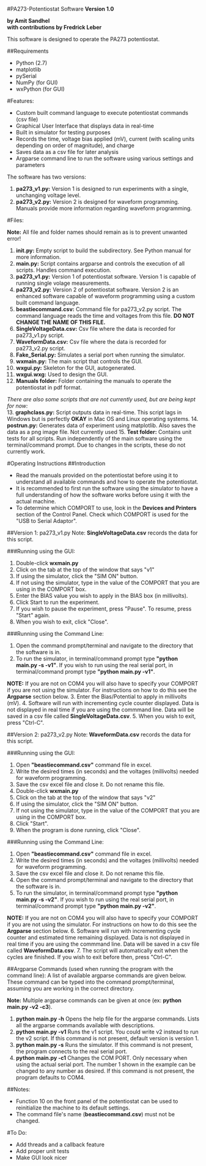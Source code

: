 #PA273-Potentiostat Software
**Version 1.0**

**by Amit Sandhel**  
**with contributions by Fredrick Leber**

This software is designed to operate the PA273 potentiostat.

##Requirements
* Python (2.7)
* matplotlib
* pySerial
* NumPy (for GUI)
* wxPython (for GUI)


#Features: 
* Custom built command language to execute potentiostat commands (csv file)
* Graphical User Interface that displays data in real-time
* Built in simulator for testing purposes
* Records the time, voltage bias applied (mV), current (with scaling units depending on order of magnitude), and charge
* Saves data as a csv file for later analysis
* Argparse command line to run the software using various settings and parameters

The software has two versions:  

1. **pa273_v1.py:** Version 1 is designed to run experiments with a single, unchanging voltage level.
2. **pa273_v2.py:** Version 2 is designed for waveform programming. Manuals provide more information regarding waveform programming.

#Files:

**Note:** All file and folder names should remain as is to prevent unwanted error!

1. **__init__.py:** Empty script to build the subdirectory. See Python manual for more information.
2. **main.py:** Script contains argparse and controls the execution of all scripts. Handles command execution.
3. **pa273_v1.py:** Version 1 of potentiostat software. Version 1 is capable of running single volage measurements.
4. **pa273_v2.py:** Version 2 of potentiostat software. Version 2 is an enhanced software capable of waveform programming using a custom built command language.
5. **beastiecommand.csv:** Command file for pa273_v2.py script. The command language reads the time and voltages from this file. **DO NOT CHANGE THE NAME OF THIS FILE.**
6. **SingleVoltageData.csv:** Csv file where the data is recorded for pa273_v1.py script.
7. **WaveformData.csv:** Csv file where the data is recorded for pa273_v2.py script.
8. **Fake_Serial.py:** Simulates a serial port when running the simulator.
9. **wxmain.py:** The main script that controls the GUI.
10. **wxgui.py:** Skeleton for the GUI, autogenerated.
11. **wxgui.wxg:** Used to design the GUI.
12. **Manuals folder:** Folder containing the manuals to operate the potentiostat in pdf format.

  *There are also some scripts that are not currently used, but are being kept for now:*  
13. **graphclass.py:** Script outputs data in real-time. This script lags in Windows but is perfectly **OKAY** in Mac OS and Linux operating systems.
14. **postrun.py:** Generates data of experiment using matplotlib. Also saves the data as a png image file. Not currently used
15. **Test folder:** Contains unit tests for all scripts. Run independently of the main software using the terminal/command prompt. Due to changes in the scripts, these do not currently work. 


#Operating Instructions
##Introduction
* Read the manuals provided on the potentiostat before using it to understand all available commands and how to operate the potentiostat.
* It is recommended to first run the software using the simulator to have a full understanding of how the software works before using it with the actual machine.
* To determine which COMPORT to use, look in the **Devices and Printers** section of the Control Panel. Check which COMPORT is used for the "USB to Serial Adaptor".

##Version 1: pa273_v1.py
Note: **SingleVoltageData.csv** records the data for this script.

###Running using the GUI:
1. Double-click **wxmain.py**
2. Click on the tab at the top of the window that says "v1"
3. If using the simulator, click the "SIM ON" button.
4. If not using the simulator, type in the value of the COMPORT that you are using in the COMPORT box.
5. Enter the BIAS value you wish to apply in the BIAS box (in millivolts).
6. Click Start to run the experiment.
7. If you wish to pause the experiment, press "Pause". To resume, press "Start" again.
8. When you wish to exit, click "Close".

###Running using the Command Line:
1. Open the command prompt/terminal and navigate to the directory that the software is in.
2. To run the simulator, in terminal/command prompt type **"python main.py -s -v1"**. If you wish to run using the real serial port, in terminal/command prompt type **"python main.py -v1"**.

 **NOTE:** If you are not on COM4 you will also have to specify your COMPORT if you are not using the simulator. For instructions on how to do this see the **Argparse** section below.
3. Enter the Bias/Potential to apply in millivolts (mV).
4. Software will run with incrementing cycle counter displayed. Data is not displayed in real time if you are using the commmand line. Data will be saved in a csv file called **SingleVoltageData.csv**.
5. When you wish to exit, press "Ctrl-C". 

##Version 2: pa273_v2.py
Note: **WaveformData.csv** records the data for this script.

###Running using the GUI:
1. Open **"beastiecommand.csv"** command file in excel.
2. Write the desired times (in seconds) and the voltages (millivolts) needed for waveform programming.
3. Save the csv excel file and close it. Do not rename this file.
4. Double-click **wxmain.py**
5. Click on the tab at the top of the window that says "v2"
6. If using the simulator, click the "SIM ON" button.
7. If not using the simulator, type in the value of the COMPORT that you are using in the COMPORT box.
8. Click "Start".
9. When the program is done running, click "Close".

###Running using the Command Line:
1. Open **"beastiecommand.csv"** command file in excel.
2. Write the desired times (in seconds) and the voltages (millivolts) needed for waveform programming.
3. Save the csv excel file and close it. Do not rename this file.
4. Open the command prompt/terminal and navigate to the directory that the software is in.
5. To run the simulator, in terminal/command prompt type **"python main.py -s -v2"**. If you wish to run using the real serial port, in terminal/command prompt type **"python main.py -v2"**.

 **NOTE:** If you are not on COM4 you will also have to specify your COMPORT if you are not using the simulator. For instructions on how to do this see the **Argparse** section below.
6. Software will run with incrementing cycle counter and estimated time remaining displayed. Data is not displayed in real time if you are using the commmand line. Data will be saved in a csv file called **WaveformData.csv**.
7. The script will automatically exit when the cycles are finished. If you wish to exit before then, press "Ctrl-C".

##Argparse Commands (used when running the program with the command line):
A list of available argparse commands are given below. These command can be typed into the command prompt/terminal, assuming you are working in the correct directory.

**Note:** Multiple argparse commands can be given at once (ex: **python main.py -v2 -c3**).

1. **python main.py -h** Opens the help file for the argparse commands. Lists all the argparse commands available with descriptions.
2. **python main.py -v1** Runs the v1 script. You could write v2 instead to run the v2 script. If this command is not present, default version is version 1.
3. **python main.py -s** Runs the simulator. If this command is not present, the program connects to the real serial port. 
4. **python main.py -c1** Changes the COM PORT. Only necessary when using the actual serial port. The number 1 shown in the example can be changed to any number as desired. If this command is not present, the program defaults to COM4.

##Notes:
* Function 10 on the front panel of the potentiostat can be used to reinitialize the machine to its default settings.
* The command file's name (**beastiecommand.csv**) must not be changed.

#To Do:
* Add threads and a callback feature
* Add proper unit tests
* Make GUI look nicer